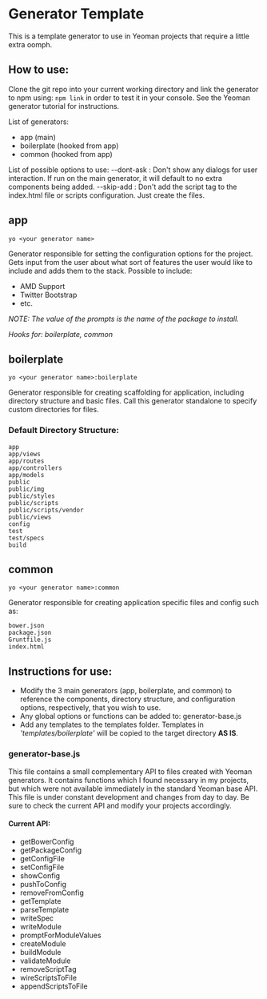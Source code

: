 # Generator Template

This is a template generator to use in Yeoman projects that require a little extra oomph.

## How to use:
Clone the git repo into your current working directory and link the generator to npm using: `npm link` in order to test it in your console. See the Yeoman generator tutorial for instructions.

List of generators:

- app (main)
- boilerplate (hooked from app)
- common (hooked from app)

List of possible options to use:
    --dont-ask : Don't show any dialogs for user interaction. If run on the main generator, it will default to no extra components being added.
    --skip-add : Don't add the script tag to the index.html file or scripts configuration. Just create the files.

## app
    yo <your generator name>
Generator responsible for setting the configuration options for the project. Gets input from the user about what sort of features the user would like to include and adds them to the stack. Possible to include:
- AMD Support
- Twitter Bootstrap
- etc.

*NOTE: The value of the prompts is the name of the package to install.*

*Hooks for: boilerplate, common*

## boilerplate
    yo <your generator name>:boilerplate
Generator responsible for creating scaffolding for application, including directory structure and basic files. Call this generator standalone to specify custom directories for files.

### Default Directory Structure:
    app
    app/views
    app/routes
    app/controllers
    app/models
    public
    public/img
    public/styles
    public/scripts
    public/scripts/vendor
    public/views
    config
    test
    test/specs
    build
    
## common
    yo <your generator name>:common
Generator responsible for creating application specific files and config such as:

    bower.json
    package.json
    Gruntfile.js
    index.html


## Instructions for use:
- Modify the 3 main generators (app, boilerplate, and common) to reference the components, directory structure, and configuration options, respectively, that you wish to use. 
- Any global options or functions can be added to: generator-base.js
- Add any templates to the templates folder. Templates in *'templates/boilerplate'* will be copied to the target directory __AS IS__.

### generator-base.js
This file contains a small complementary API to files created with Yeoman generators. It contains functions which I found necessary in my projects, but which were not available immediately in the standard Yeoman base API. This file is under constant development and changes from day to day. Be sure to check the current API and modify your projects accordingly.

#### Current API:
- getBowerConfig
- getPackageConfig
- getConfigFile
- setConfigFile
- showConfig
- pushToConfig
- removeFromConfig
- getTemplate
- parseTemplate
- writeSpec
- writeModule
- promptForModuleValues
- createModule
- buildModule
- validateModule
- removeScriptTag
- wireScriptsToFile
- appendScriptsToFile
